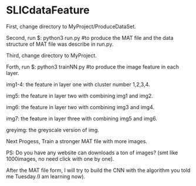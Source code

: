 # SLICdataFeature
First, change directory to MyProject/ProduceDataSet.

Second, run $: python3 run.py #to produce the MAT file and the data structure of MAT file was describe in run.py.

Third, change directory to MyProject.

Forth, run $: python3 trainNN.py #to produce the image feature in each layer.


img1-4: the feature in layer one with cluster number 1,2,3,4.

img5: the feature in layer two with combining img1 and img2.

img6: the feature in layer two with combining img3 and img4.

img7: the feature in layer three with combining img5 and img6.

greyimg: the greyscale version of img.




Next Progess, Train a stronger MAT file with more images.

PS: Do you have any website can downloads a ton of images? (smt like 1000images, no need click with one by one).

After the MAT file form, I will try to build the CNN with the algorithm you told me Tuesday.(I am learning now).
